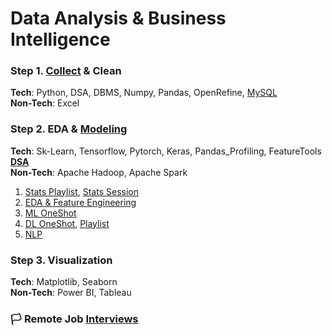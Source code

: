 # Data Analysis & Business Intelligence

### Step 1. [Collect](https://youtu.be/D_wNQR3LeeM?si=oe2rR-RaOSZ8cVZL) & Clean

**Tech**: Python, DSA, DBMS, Numpy, Pandas, OpenRefine,  [MySQL](https://www.youtube.com/watch?v=us1XyayQ6fU&list=PLZoTAELRMXVNMRWlVf0bDDSxNEn38u9Cl) 
<br>
**Non-Tech**: Excel
  
### Step 2. EDA & [Modeling](https://dbourke.link/mlmap)

**Tech**: Sk-Learn, Tensorflow, Pytorch, Keras, Pandas_Profiling, FeatureTools
**[DSA](https://takeuforward.org/strivers-a2z-dsa-course/strivers-a2z-dsa-course-sheet-2/)**
<br>
**Non-Tech**: Apache Hadoop, Apache Spark
1. [Stats Playlist](https://www.youtube.com/watch?v=7y3XckjaVOw&list=PLTDARY42LDV6YHSRo669_uDDGmUEmQnDJ), [Stats Session](https://www.youtube.com/watch?v=11unm2hmvOQ&list=PLZoTAELRMXVMgtxAboeAx-D9qbnY94Yay)
2. [EDA & Feature Engineering](https://www.youtube.com/watch?v=bTN-6VPe8c0&list=PLZoTAELRMXVPzj1D0i_6ajJ6gyD22b3jh)
1. [ML OneShot](https://youtu.be/JxgmHe2NyeY?si=K0jwXBA-dJPA54nV)
2. [DL OneShot](https://youtu.be/V7Z2sV00nHI?si=A6Vt5s7oDjrSaAoR), [Playlist](https://www.youtube.com/watch?v=8arGWdq_KL0&list=PLZoTAELRMXVPiyueAqA_eQnsycC_DSBns)
3. [NLP](https://www.youtube.com/watch?v=w3coRFpyddQ&list=PLZoTAELRMXVNNrHSKv36Lr3_156yCo6Nn)

### Step 3. Visualization

**Tech**: Matplotlib, Seaborn
<br>
**Non-Tech**: Power BI, Tableau 

### 🏳️ Remote Job [Interviews](https://www.mlstack.cafe)
